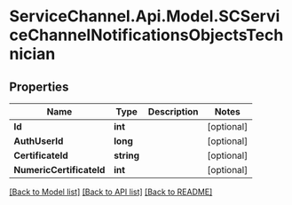 # ServiceChannel.Api.Model.SCServiceChannelNotificationsObjectsTechnician

## Properties

Name | Type | Description | Notes
------------ | ------------- | ------------- | -------------
**Id** | **int** |  | [optional] 
**AuthUserId** | **long** |  | [optional] 
**CertificateId** | **string** |  | [optional] 
**NumericCertificateId** | **int** |  | [optional] 

[[Back to Model list]](../README.md#documentation-for-models) [[Back to API list]](../README.md#documentation-for-api-endpoints) [[Back to README]](../README.md)

